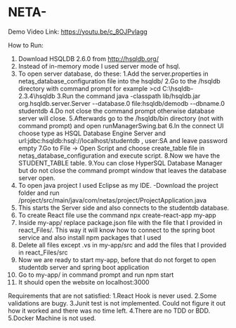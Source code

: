 # NETA-
Demo Video Link: https://youtu.be/c_8OJPvlagg

How to Run:
1. Download HSQLDB 2.6.0 from http://hsqldb.org/
2. Instead of in-memory mode I used server mode of hsql.
3. To open server database, do these:
  1.Add the server.properties in netaş_database_configuration file into the hsqldb/
  2.Go to the /hsqldb directory with command prompt for example \>cd C:\hsqldb-2.3.4\hsqldb
  3.Run the command java -classpath lib/hsqldb.jar org.hsqldb.server.Server --database.0 file:hsqldb/demodb --dbname.0 studentdb
  4.Do not close the command prompt otherwise database server will close.
  5.Afterwards go to the /hsqldb/bin directory (not with command prompt) and open runManagerSwing.bat 
  6.In the connect UI choose type as HSQL  Database Engine Server and url:jdbc:hsqldb:hsql://localhost/studentdb   , user:SA and leave password empty
  7.Go to File -> Open Script and choose create_table file in netaş_database_configuration and execute script.
  8.Now we have the STUDENT_TABLE table.
  9.You can close HyperSQL Database Manager but do not close the command prompt window that leaves the database server open.
4. To open java project I used Eclipse as my IDE.
-Download the project folder and run /project/src/main/java/com/netas/project/ProjectApplication.java
5. This starts the Server side and also connects to the studentdb database.
6. To create React file use the command npx create-react-app my-app
7. Inside my-app/  replace package.json file with the file that I provided in react_Files/. This way it will know how to connect to the spring boot service and also install npm packages that I used
8. Delete all files except .vs in my-app/src and add the files that I provided in react_Files/src
9. Now we are ready to start my-app, before that do not forget to open studentdb server and spring boot application
10. Go to my-app/ in command prompt and run npm start
12. It should open the website on localhost:3000

Requirements that are not satisfied:
1.React Hook is never used.
2.Some validations are bugy.
3.Junit test is not implemented. Could not figure it out how it worked and there was no time left.
4.There are no TDD or BDD.
5.Docker Machine is not used.
